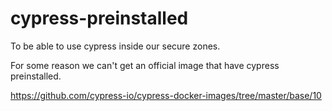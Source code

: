 # cypress-preinstalled
To be able to use cypress inside our secure zones.

For some reason we can't get an official image that have cypress preinstalled.

https://github.com/cypress-io/cypress-docker-images/tree/master/base/10